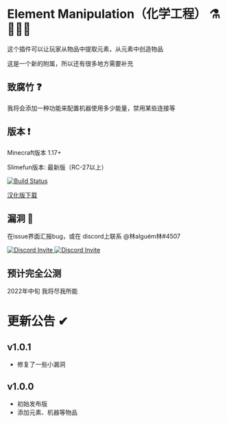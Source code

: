 # Element Manipulation（化学工程） ⚗🧪👨‍🔬
这个插件可以让玩家从物品中提取元素，从元素中创造物品

这是一个新的附属，所以还有很多地方需要补充


## 致腐竹 ❓

我将会添加一种功能来配置机器使用多少能量，禁用某些连接等

## 版本 ❗
Minecraft版本 1.17+

Slimefun版本: 最新版（RC-27以上）

[![Build Status](https://github.com/StarWishsama/Slimefun4/releases.svg)](https://github.com/StarWishsama/Slimefun4)

[汉化版下载](https://builds.guizhanss.net/haiman233/Element-Manipulation-CN/master/)

## 漏洞 🐛

在issue界面汇报bug，或在 discord上联系 @林alguém林#4507

<p>
  <a href="https://discord.gg/slimefun">
    <img src="https://discordapp.com/api/guilds/565557184348422174/widget.png?style=banner3" alt="Discord Invite"/>
  </a>
  <a href="https://discord.gg/SqD3gg5SAU">
    <img src="https://discordapp.com/api/guilds/809178621424041997/widget.png?style=banner3" alt="Discord Invite"/>
  </a>
</p>

## 预计完全公测
2022年中旬
我将尽我所能

# 更新公告 ✔
## v1.0.1
- 修复了一些小漏洞
## v1.0.0 
- 初始发布版
- 添加元素、机器等物品
